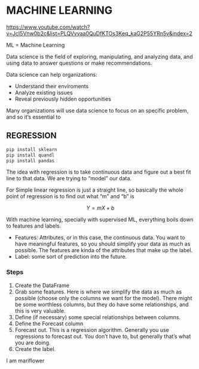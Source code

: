 # MACHINE LEARNING

https://www.youtube.com/watch?v=JcI5Vnw0b2c&list=PLQVvvaa0QuDfKTOs3Keq_kaG2P55YRn5v&index=2

ML = Machine Learning

Data science is the field of exploring, manipulating, and analyzing data, and using data to answer questions or make recommendations.

Data science can help organizations:

- Understand their enviroments
- Analyze existing issues
- Reveal previously hidden opportunities

Many organizations will use data science to focus on an specific problem, and so it’s essential to 

## REGRESSION

```bash
pip install sklearn
pip install quandl
pip install pandas
```

The idea with regression is to take continuous data and figure out a best fit line to that data. We are trying to “model” our data.

For Simple linear regression is just a straight line, so basically the whole point of regression is to find out what “m” and “b” is

$$
Y = mX+b
$$

With machine learning, specially with supervised ML, everything boils down to features and labels.

- Features: Attributes, or in this case, the continuous data. You want to have meaningful features, so you should simplify your data as much as possible.  The features are kinda of the attributes that make up the label.
- Label: some sort of prediction into the future.

### Steps

1. Create the DataFrame
2. Grab some features. Here is where we simplify the data as much as possible (choose only the columns we want for the model). There might be some worthless columns, but they do have some relationships, and this is very valuable.
3. Define (if necessary) some special relationships between columns.
4. Define the Forecast column
5. Forecast out. This is a regression algorithm. Generally you use regressions to forecast out. You don’t have to, but generally that’s what you are doing.
6. Create the label.

I am mariflower